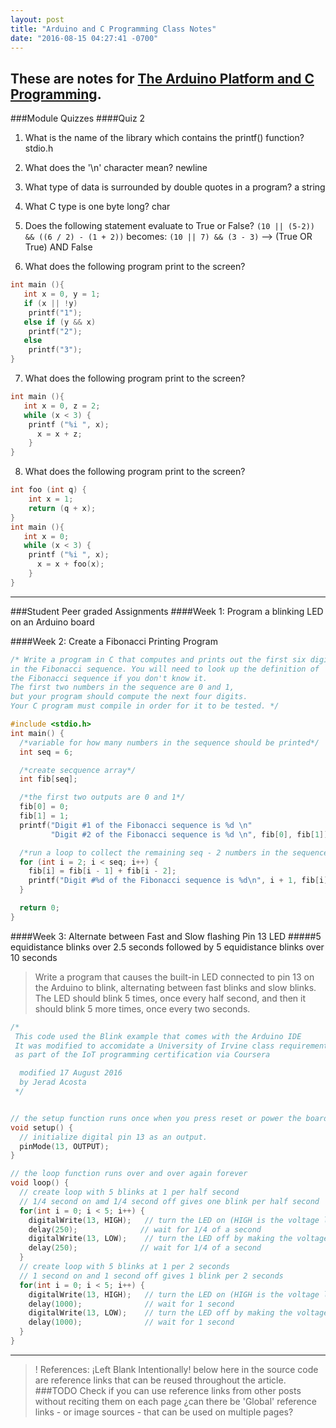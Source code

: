 ```yaml
---
layout: post
title: "Arduino and C Programming Class Notes"
date: "2016-08-15 04:27:41 -0700"
---
```


These are notes for [The Arduino Platform and C Programming][This Class].
----
###Module Quizzes
####Quiz 2   
1. What is the name of the library which contains the printf() function?
stdio.h  

2. What does the '\n' character mean?
newline  

3. What type of data is surrounded by double quotes in a program?
a string  

4. What C type is one byte long?
char  

5. Does the following statement evaluate to True or False?
`(10 || (5-2)) && ((6 / 2) - (1 + 2))`
becomes: `(10 || 7) && (3 - 3)` --> (True OR True) AND False  

6. What does the following program print to the screen?  
```c
int main (){
   int x = 0, y = 1;
   if (x || !y)
  	printf("1");
   else if (y && x)
  	printf("2");
   else
  	printf("3");
}
```

7. What does the following program print to the screen?  
```c
int main (){
   int x = 0, z = 2;
   while (x < 3) {
  	printf ("%i ", x);
      x = x + z;
    }
}
```
8. What does the following program print to the screen?  
```c
int foo (int q) {
    int x = 1;
    return (q + x);
}
int main (){
   int x = 0;
   while (x < 3) {
  	printf ("%i ", x);
      x = x + foo(x);
    }
}
```

------
###Student Peer graded Assignments
####Week 1: Program a blinking LED on an Arduino board


####Week 2: Create a Fibonacci Printing Program

```c
/* Write a program in C that computes and prints out the first six digits
in the Fibonacci sequence. You will need to look up the definition of
the Fibonacci sequence if you don't know it.
The first two numbers in the sequence are 0 and 1,
but your program should compute the next four digits.
Your C program must compile in order for it to be tested. */

#include <stdio.h>
int main() {
  /*variable for how many numbers in the sequence should be printed*/
  int seq = 6;

  /*create secquence array*/
  int fib[seq];

  /*the first two outputs are 0 and 1*/
  fib[0] = 0;
  fib[1] = 1;
  printf("Digit #1 of the Fibonacci sequence is %d \n"
         "Digit #2 of the Fibonacci sequence is %d \n", fib[0], fib[1]);

  /*run a loop to collect the remaining seq - 2 numbers in the sequence*/
  for (int i = 2; i < seq; i++) {
    fib[i] = fib[i - 1] + fib[i - 2];
    printf("Digit #%d of the Fibonacci sequence is %d\n", i + 1, fib[i]);
  }

  return 0;
}
```


####Week 3: Alternate between Fast and Slow flashing Pin 13 LED
#####5 equidistance blinks over 2.5 seconds followed by 5 equidistance blinks over 10 seconds
> Write a program that causes the built-in LED connected to pin 13 on the Arduino to blink, alternating between fast blinks and slow blinks. The LED should blink 5 times, once every half second, and then it should blink 5 more times, once every two seconds.

```c
/*
 This code used the Blink example that comes with the Arduino IDE
 It was modified to accomidate a University of Irvine class requirement
 as part of the IoT programming certification via Coursera

  modified 17 August 2016
  by Jerad Acosta
 */


// the setup function runs once when you press reset or power the board
void setup() {
  // initialize digital pin 13 as an output.
  pinMode(13, OUTPUT);
}

// the loop function runs over and over again forever
void loop() {
  // create loop with 5 blinks at 1 per half second
  // 1/4 second on amd 1/4 second off gives one blink per half second
  for(int i = 0; i < 5; i++) {
    digitalWrite(13, HIGH);   // turn the LED on (HIGH is the voltage level)
    delay(250);              // wait for 1/4 of a second
    digitalWrite(13, LOW);    // turn the LED off by making the voltage LOW
    delay(250);              // wait for 1/4 of a second
  }
  // create loop with 5 blinks at 1 per 2 seconds
  // 1 second on and 1 second off gives 1 blink per 2 seconds
  for(int i = 0; i < 5; i++) {
    digitalWrite(13, HIGH);   // turn the LED on (HIGH is the voltage level)
    delay(1000);              // wait for 1 second
    digitalWrite(13, LOW);    // turn the LED off by making the voltage LOW
    delay(1000);              // wait for 1 second
  }
}
```

---  

>! References:
> ¡Left Blank Intentionally!
> below here in the source code are reference links that can be reused throughout the article.
> ###TODO Check if you can use reference links from other posts without reciting them on each page
> ¿can there be 'Global' reference links - or image sources - that can be used on multiple pages?

[This Class]: <https://www.coursera.org/learn/arduino-platform> "The Arduino Platform and C Programming"  

[This Specialization]: <https://www.coursera.org/specializations/iot> "Create You Own Internet of Things (IoT) Device"

[UCI]: <https://uci.edu> "University California Irvine"

[Coursera]: <https://Coursera.org> "Online Classes From Top Universities"
